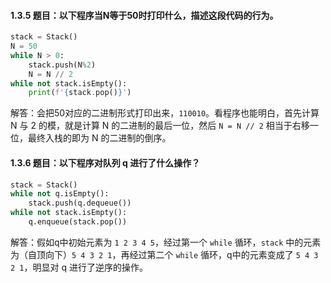 #### 1.3.5 题目：以下程序当N等于50时打印什么，描述这段代码的行为。
``` python
stack = Stack()
N = 50
while N > 0:
    stack.push(N%2)
    N = N // 2
while not stack.isEmpty():
    print(f'{stack.pop()}')
```

解答：会把50对应的二进制形式打印出来，`110010`。看程序也能明白，首先计算 N 与 2 的模，就是计算 N 的二进制的最后一位，然后 `N = N // 2` 相当于右移一位，最终入栈的即为 N 的二进制的倒序。

#### 1.3.6 题目：以下程序对队列 q 进行了什么操作？
``` python
stack = Stack()
while not q.isEmpty():
	stack.push(q.dequeue())
while not stack.isEmpty():
	q.enqueue(stack.pop())
```
解答：假如q中初始元素为 `1 2 3 4 5`，经过第一个 `while` 循环，`stack` 中的元素为（自顶向下）`5 4 3 2 1`，再经过第二个 `while` 循环，q中的元素变成了 `5 4 3 2 1`，明显对 q 进行了逆序的操作。
